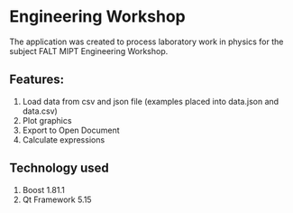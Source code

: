 # Engineering Workshop

The application was created to process laboratory work in physics for the subject FALT MIPT Engineering Workshop.

## Features:

1. Load data from csv and json file (examples placed into data.json and data.csv)
2. Plot graphics
3. Export to Open Document
4. Calculate expressions 

## Technology used

1. Boost 1.81.1
2. Qt Framework 5.15
